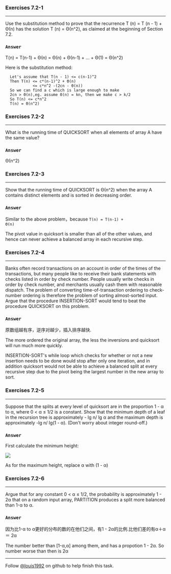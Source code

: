 ### Exercises 7.2-1
***
Use the substitution method to prove that the recurrence T (n) = T (n - 1) + Θ(n) has the
solution T (n) = Θ(n^2), as claimed at the beginning of Section 7.2.

### `Answer`
T(n) = T(n-1) + Θ(n) = Θ(n) + Θ(n-1) + ... + Θ(1) = Θ(n^2)

Here is the substitution method:
```
  Let's assume that T(n - 1) <= c(n-1)^2
  Then T(n) <= c*(n-1)^2 + Θ(n)
            <= c*n^2 -(2cn - Θ(n))
  So we can find a c which is large enough to make
  2cn > Θ(n),eg. assume Θ(n) = kn, then we make c > k/2
  So T(n) <= c*n^2
  T(n) = Θ(n^2)
```

### Exercises 7.2-2
***
What is the running time of QUICKSORT when all elements of array A have the same value?

### `Answer`
Θ(n^2)

### Exercises 7.2-3
***
Show that the running time of QUICKSORT is Θ(n^2) when the array A contains distinct elements and is sorted in decreasing order.

### `Answer`
Similar to the above problem，because <code>T(n) = T(n-1) + Θ(n)</code>

The pivot value in quicksort is smaller than all of the other values, and hence can never achieve a balanced array in each recursive step.

### Exercises 7.2-4
***
Banks often record transactions on an account in order of the times of the transactions, but many people like to receive their bank statements with checks listed in order by check number. People usually write checks in order by check number, and merchants usually cash them with reasonable dispatch. The problem of converting time-of-transaction ordering to check-number ordering is therefore the problem of sorting almost-sorted input. Argue that the procedure INSERTION-SORT would tend to beat the procedure QUICKSORT on this problem.

### `Answer`
原数组越有序，逆序对越少，插入排序越快.

The more ordered the original array, the less the inversions and quicksort will run much more quickly.

INSERTION-SORT's while loop which checks for whether or not a new insertion needs to be done would stop after only one iteration, and in addition quicksort would not be able to achieve a balanced split at every recursive step due to the pivot being the largest number in the new array to sort.

### Exercises 7.2-5
***
Suppose that the splits at every level of quicksort are in the proportion 1 - α to α, where 0 < α ≤ 1/2 is a constant. Show that the minimum depth of a leaf in the recursion tree is approximately - lg n/ lg α and the maximum depth is approximately -lg n/ lg(1 - α). (Don't worry about integer round-off.)

### `Answer`
First calculate the minimum height:

![](http://latex.codecogs.com/gif.latex?%20n\\alpha^x%20\\le%201%20\\Rightarrow%20%20x%20\\ge%20\\log_{\\alpha}{\\frac{1}{n}}%20\\\\%20\\log_{\\alpha}{\\frac{1}{n}}%20%20=%20-\\log_{\\alpha}{n}%20=%20-\\frac{\\lg{n}}{\\lg{\\alpha}})

As for the maximum height, replace α with (1 - α)

### Exercises 7.2-6
***
Argue that for any constant 0 < α ≤ 1/2, the probability is approximately 1 - 2α that on a
random input array, PARTITION produces a split more balanced than 1-α to α.


### `Answer`
因为比1-α to α更好的分布的数的在他们之间，有1 - 2α的比例.比他们差的有α＋α ＝ 2α

The number better than [1-α,α] among them, and has a propotion 1 - 2α. So number worse than then is 2α

***
Follow [@louis1992](https://github.com/gzc) on github to help finish this task.

